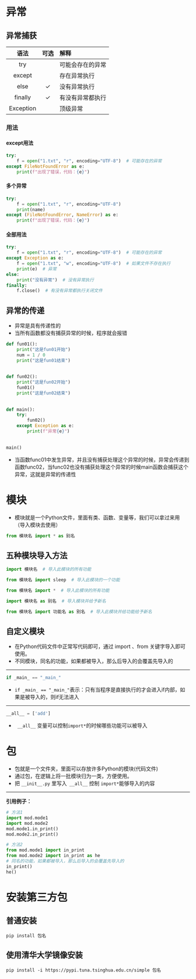 # 异常
## 异常捕获
|    语法     | 可选 | 解释       |  
|:---------:|:--:|:---------|  
|    try    |    | 可能会存在的异常 |  
|  except   |    | 存在异常执行   |  
|   else    | ✓  | 没有异常执行   |  
|  finally  | ✓  | 有没有异常都执行 |
| Exception |    | 顶级异常     |
### 用法
#### except用法
```python
try:  
    f = open("1.txt", "r", encoding="UTF-8")  # 可能存在的异常  
except FileNotFoundError as e:  
    print(f"出现了错误，代码：{e}")
```
#### 多个异常
```python
try:  
    f = open("1.txt", "r", encoding="UTF-8")  
    print(name)  
except (FileNotFoundError, NameError) as e:  
    print(f"出现了错误，代码：{e}")
```
#### 全部用法
```python
try:  
    f = open("1.txt", "r", encoding="UTF-8")  # 可能存在的异常  
except Exception as e:  
    f = open("1.txt", "w", encoding="UTF-8")  # 如果文件不存在执行  
    print(e)  # 异常  
else:  
    print("没有异常")  # 没有异常执行  
finally:  
    f.close()  # 有没有异常都执行关闭文件
```
## 异常的传递
- 异常是具有传递性的
- 当所有函数都没有捕获异常的时候，程序就会报错
```python
def fun01():  
    print("这是fun01开始")  
    num = 1 / 0  
    print("这是fun01结束")  
  
  
def fun02():  
    print("这是fun02开始")  
    fun01()  
    print("这是fun02结束")  
  
  
def main():  
    try:  
        fun02()  
    except Exception as e:  
        print(f"异常{e}")  
  
  
main()
```
- 当函数func01中发生异常，并且没有捕获处理这个异常的时候，异常会传递到函数func02，当func02也没有捕获处理这个异常的时候main函数会捕获这个异常，这就是异常的传递性

# 模块
- 模块就是一个Python文件，里面有类、函数、变量等，我们可以拿过来用（导入模块去使用）
```python
from 模块名 import * as 别名
```
## 五种模块导入方法
```python
import 模块名  # 导入此模块的所有功能

from 模块名 import sleep  # 导入此模块的一个功能

from 模块名 import *  # 导入此模块的所有功能

import 模块名 as 别名  # 导入模块并给予新名

from 模块名 import 功能名 as 别名  # 导入此模块并给功能给予新名
```
## 自定义模块
- 在Python代码文件中正常写代码即可，通过 import 、from 关键字导入即可使用。
- 不同模块，同名的功能，如果都被导入，那么后导入的会覆盖先导入的
---
```python
if _main_ == "_main_"
```
- `if _main_ == "_main_"`表示：只有当程序是直接执行的才会进入if内部，如果是被导入的，则if无法进入
---
```python
__all__ = ['add']
```
 - ` __all__`  变量可以控制`import*`的时候哪些功能可以被导入
# 包
- 包就是一个文件夹，里面可以存放许多Python的模块(代码文件)
- 通过包，在逻辑上将一批模块归为一类，方便使用。
- 把 `__init__.py` 里写入` __all__` 控制 `import*`能够导入的内容
---
**引用例子：**
```python
# 方法1  
import mod.mode1  
import mod.mode2  
mod.mode1.in_print()  
mod.mode2.in_print()  
```

```python
# 方法2  
from mod.mode1 import in_print  
from mod.mode2 import in_print as he  
# 同名的功能，如果都被导入，那么后导入的会覆盖先导入的  
in_print()  
he()
```
# 安装第三方包
## 普通安装
```
pip install 包名
```
## 使用清华大学镜像安装
```
pip install -i https://pypi.tuna.tsinghua.edu.cn/simple 包名
```
